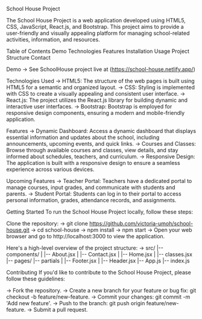 School House Project

The School House Project is a web application developed using HTML5, CSS, JavaScript, React.js, and Bootstrap. 
This project aims to provide a user-friendly and visually appealing platform for managing school-related activities, information, and resources.

Table of Contents
Demo
Technologies
Features
Installation
Usage
Project Structure
Contact

Demo
-> See SchoolHouse project live at (https://school-house.netlify.app/) 

Technologies Used
-> HTML5: The structure of the web pages is built using HTML5 for a semantic and organized layout.
-> CSS: Styling is implemented with CSS to create a visually appealing and consistent user interface.
-> React.js: The project utilizes the React.js library for building dynamic and interactive user interfaces.
-> Bootstrap: Bootstrap is employed for responsive design components, ensuring a modern and mobile-friendly application.

Features
-> Dynamic Dashboard: Access a dynamic dashboard that displays essential information and updates about the school, including announcements, upcoming events, and quick links.
-> Courses and Classes: Browse through available courses and classes, view details, and stay informed about schedules, teachers, and curriculum.
-> Responsive Design: The application is built with a responsive design to ensure a seamless experience across various devices.

Upcoming Features
-> Teacher Portal: Teachers have a dedicated portal to manage courses, input grades, and communicate with students and parents.
-> Student Portal: Students can log in to their portal to access personal information, grades, attendance records, and assignments.

Getting Started
To run the School House Project locally, follow these steps:

Clone the repository:
-> git clone https://github.com/victoria-umoh/school-house.git
-> cd school-house
-> npm install
-> npm start
-> Open your web browser and go to http://localhost:3000 to view the application.

Here's a high-level overview of the project structure:
-> src/ |-- components/ | |-- About.jsx | |-- Contact.jsx | |-- Home.jsx | |-- classes.jsx |-- pages/ |-- partials | |-- Footer.jsx | |-- Header.jsx |-- App.js |-- index.js

Contributing
If you'd like to contribute to the School House Project, please follow these guidelines:

-> Fork the repository.
-> Create a new branch for your feature or bug fix: git checkout -b feature/new-feature.
-> Commit your changes: git commit -m 'Add new feature'.
-> Push to the branch: git push origin feature/new-feature.
-> Submit a pull request.
